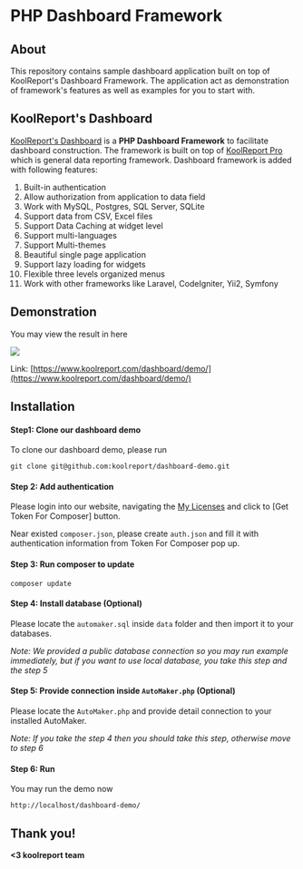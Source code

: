 # PHP Dashboard Framework

## About

This repository contains sample dashboard application built on top of KoolReport's Dashboard Framework. The application act as demonstration of framework's features as well as examples for you to start with.

## KoolReport's Dashboard

[KoolReport's Dashboard](https://www.koolreport.com/packages/dashboard) is a __PHP Dashboard Framework__ to facilitate dashboard construction. The framework is built on top of [KoolReport Pro](https://www.koolreport.com/get-koolreport-pro) which is general data reporting framework. Dashboard framework is added with following features:

1. Built-in authentication
2. Allow authorization from application to data field
3. Work with MySQL, Postgres, SQL Server, SQLite
4. Support data from CSV, Excel files
5. Support Data Caching at widget level
6. Support multi-languages
7. Support Multi-themes
8. Beautiful single page application
9. Support lazy loading for widgets
10. Flexible three levels organized menus
11. Work with other frameworks like Laravel, CodeIgniter, Yii2, Symfony

## Demonstration

You may view the result in here

[![](https://www.koolreport.com/assets/images/editor/c5/image5ff5e2c35199e.png)](https://www.koolreport.com/dashboard/demo/)

Link: [https://www.koolreport.com/dashboard/demo/](https://www.koolreport.com/dashboard/demo/)

## Installation

#### Step1: Clone our dashboard demo

To clone our dashboard demo, please run

```
git clone git@github.com:koolreport/dashboard-demo.git
```

#### Step 2: Add authentication

Please login into our website, navigating the [My Licenses](https://www.koolreport.com/my-licensed-packages) and click to [Get Token For Composer] button.

Near existed `composer.json`, please create `auth.json` and fill it with authentication information from Token For Composer pop up.

#### Step 3: Run composer to update

```
composer update
```

#### Step 4: Install database (Optional)

Please locate the `automaker.sql` inside `data` folder and then import it to your databases.

*Note: We provided a public database connection so you may run example immediately, but if you want to use local database, you take this step and the step 5*

#### Step 5: Provide connection inside `AutoMaker.php` (Optional)

Please locate the `AutoMaker.php` and provide detail connection to your installed AutoMaker.

*Note: If you take the step 4 then you should take this step, otherwise move to step 6*

#### Step 6: Run

You may run the demo now

```
http://localhost/dashboard-demo/
```

## Thank you!

__<3 koolreport team__